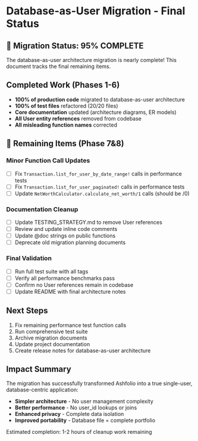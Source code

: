 # Database-as-User Migration - Final Status

## 🎉 Migration Status: 95% COMPLETE

The database-as-user architecture migration is nearly complete! This document tracks the final remaining items.

## Completed Work (Phases 1-6)

- **100% of production code** migrated to database-as-user architecture
- **100% of test files** refactored (20/20 files)
- **Core documentation** updated (architecture diagrams, ER models)
- **All User entity references** removed from codebase
- **All misleading function names** corrected

## 🚧 Remaining Items (Phase 7&8)

### Minor Function Call Updates

- [ ] Fix `Transaction.list_for_user_by_date_range!` calls in performance tests
- [ ] Fix `Transaction.list_for_user_paginated!` calls in performance tests
- [ ] Update `NetWorthCalculator.calculate_net_worth/1` calls (should be /0)

### Documentation Cleanup

- [ ] Update TESTING_STRATEGY.md to remove User references
- [ ] Review and update inline code comments
- [ ] Update @doc strings on public functions
- [ ] Deprecate old migration planning documents

### Final Validation

- [ ] Run full test suite with all tags
- [ ] Verify all performance benchmarks pass
- [ ] Confirm no User references remain in codebase
- [ ] Update README with final architecture notes

## Next Steps

1. Fix remaining performance test function calls
2. Run comprehensive test suite
3. Archive migration documents
4. Update project documentation
5. Create release notes for database-as-user architecture

## Impact Summary

The migration has successfully transformed Ashfolio into a true single-user, database-centric application:

- **Simpler architecture** - No user management complexity
- **Better performance** - No user_id lookups or joins
- **Enhanced privacy** - Complete data isolation
- **Improved portability** - Database file = complete portfolio

Estimated completion: 1-2 hours of cleanup work remaining
